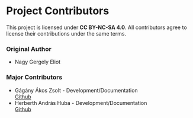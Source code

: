 # Project Contributors

This project is licensed under **CC BY-NC-SA 4.0**. All contributors agree to license their contributions under the same terms.

 ### **Original Author**
 - Nagy Gergely Eliot
 ### **Major Contributors**
 - Gágány Ákos Zsolt - Development/Documentation  
 [Github](https://github.com/GaganyLeonidasz)
 - Herberth András Huba - Development/Documentation  
 [Github](https://github.com/Herba1907)